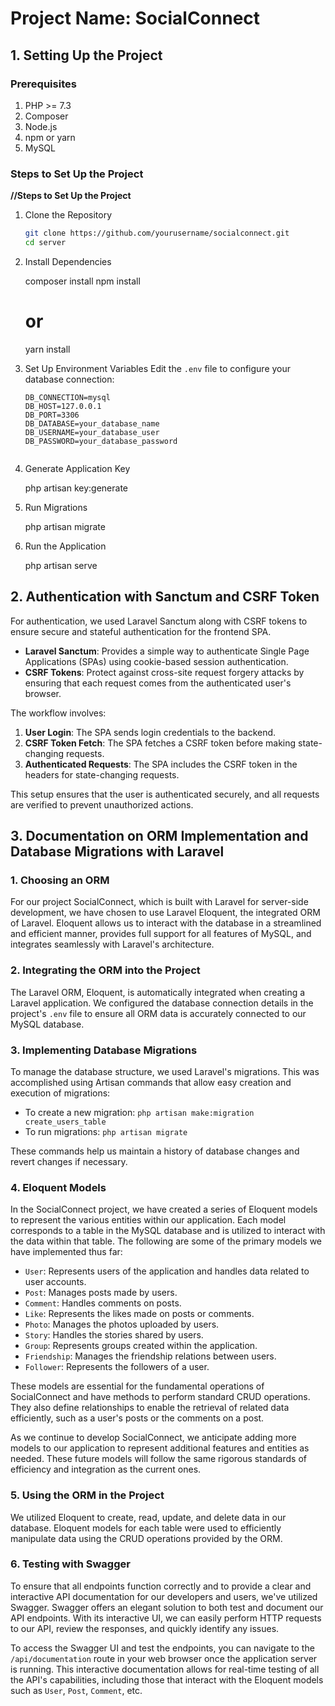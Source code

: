 # Project Name: SocialConnect

## 1. Setting Up the Project

### Prerequisites

1. PHP >= 7.3
2. Composer
3. Node.js
4. npm or yarn
5. MySQL

### Steps to Set Up the Project

**//Steps to Set Up the Project**

1. Clone the Repository
    ```bash
    git clone https://github.com/yourusername/socialconnect.git
    cd server
    

2. Install Dependencies
   
    composer install
    npm install
    # or
    yarn install
    

3. Set Up Environment Variables
    Edit the `.env` file to configure your database connection:
    ```env
    DB_CONNECTION=mysql
    DB_HOST=127.0.0.1
    DB_PORT=3306
    DB_DATABASE=your_database_name
    DB_USERNAME=your_database_user
    DB_PASSWORD=your_database_password
    

4. Generate Application Key
    
    php artisan key:generate
    

5. Run Migrations
  
    php artisan migrate
    

6. Run the Application
   
    php artisan serve
    

## 2. Authentication with Sanctum and CSRF Token

For authentication, we used Laravel Sanctum along with CSRF tokens to ensure secure and stateful authentication for the frontend SPA.

- **Laravel Sanctum**: Provides a simple way to authenticate Single Page Applications (SPAs) using cookie-based session authentication.
- **CSRF Tokens**: Protect against cross-site request forgery attacks by ensuring that each request comes from the authenticated user's browser.

The workflow involves:

1. **User Login**: The SPA sends login credentials to the backend.
2. **CSRF Token Fetch**: The SPA fetches a CSRF token before making state-changing requests.
3. **Authenticated Requests**: The SPA includes the CSRF token in the headers for state-changing requests.

This setup ensures that the user is authenticated securely, and all requests are verified to prevent unauthorized actions.

## 3. Documentation on ORM Implementation and Database Migrations with Laravel

### 1. Choosing an ORM

For our project SocialConnect, which is built with Laravel for server-side development, we have chosen to use Laravel Eloquent, the integrated ORM of Laravel. Eloquent allows us to interact with the database in a streamlined and efficient manner, provides full support for all features of MySQL, and integrates seamlessly with Laravel's architecture.

### 2. Integrating the ORM into the Project

The Laravel ORM, Eloquent, is automatically integrated when creating a Laravel application. We configured the database connection details in the project's `.env` file to ensure all ORM data is accurately connected to our MySQL database.

### 3. Implementing Database Migrations

To manage the database structure, we used Laravel's migrations. This was accomplished using Artisan commands that allow easy creation and execution of migrations:

- To create a new migration: `php artisan make:migration create_users_table`
- To run migrations: `php artisan migrate`

These commands help us maintain a history of database changes and revert changes if necessary.

### 4. Eloquent Models

In the SocialConnect project, we have created a series of Eloquent models to represent the various entities within our application. Each model corresponds to a table in the MySQL database and is utilized to interact with the data within that table. The following are some of the primary models we have implemented thus far:

- `User`: Represents users of the application and handles data related to user accounts.
- `Post`: Manages posts made by users.
- `Comment`: Handles comments on posts.
- `Like`: Represents the likes made on posts or comments.
- `Photo`: Manages the photos uploaded by users.
- `Story`: Handles the stories shared by users.
- `Group`: Represents groups created within the application.
- `Friendship`: Manages the friendship relations between users.
- `Follower`: Represents the followers of a user.

These models are essential for the fundamental operations of SocialConnect and have methods to perform standard CRUD operations. They also define relationships to enable the retrieval of related data efficiently, such as a user's posts or the comments on a post.

As we continue to develop SocialConnect, we anticipate adding more models to our application to represent additional features and entities as needed. These future models will follow the same rigorous standards of efficiency and integration as the current ones.

### 5. Using the ORM in the Project

We utilized Eloquent to create, read, update, and delete data in our database. Eloquent models for each table were used to efficiently manipulate data using the CRUD operations provided by the ORM.

### 6. Testing with Swagger

To ensure that all endpoints function correctly and to provide a clear and interactive API documentation for our developers and users, we've utilized Swagger. Swagger offers an elegant solution to both test and document our API endpoints. With its interactive UI, we can easily perform HTTP requests to our API, review the responses, and quickly identify any issues.

To access the Swagger UI and test the endpoints, you can navigate to the `/api/documentation` route in your web browser once the application server is running. This interactive documentation allows for real-time testing of all the API's capabilities, including those that interact with the Eloquent models such as `User`, `Post`, `Comment`, etc.
